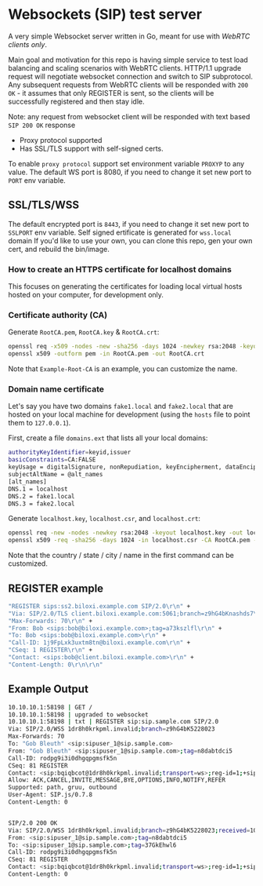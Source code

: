 # Websockets (SIP) test server

A very simple Websocket server written in Go, meant for use with *WebRTC clients only*.

Main goal and motivation for this repo is having simple service to test load balancing and scaling scenarios with WebRTC clients. HTTP/1.1 upgrade request will negotiate websocket connection and switch to SIP subprotocol. Any subsequent requests from WebRTC clients will be responded with `200 OK` - it assumes that only REGISTER is sent, so the clients will be successfully registered and then stay idle.

Note: any request from websocket client will be responded with text based `SIP 200 OK` response

- Proxy protocol supported
- Has SSL/TLS support with self-signed certs.

To enable `proxy protocol` support set environment variable `PROXYP` to any value.
The default WS port is 8080, if you need to change it set new port to `PORT` env variable.

## SSL/TLS/WSS

The default encrypted port is `8443`, if you need to change it set new port to `SSLPORT` env variable.
Self signed ertificate is generated for `wss.local` domain
If you'd like to use your own, you can clone this repo, gen your own cert, and rebuild the bin/image.

### How to create an HTTPS certificate for localhost domains

This focuses on generating the certificates for loading local virtual hosts hosted on your computer, for development only.

### Certificate authority (CA)

Generate `RootCA.pem`, `RootCA.key` & `RootCA.crt`:

```sh
openssl req -x509 -nodes -new -sha256 -days 1024 -newkey rsa:2048 -keyout RootCA.key -out RootCA.pem -subj "/C=US/CN=Example-Root-CA"
openssl x509 -outform pem -in RootCA.pem -out RootCA.crt
```

Note that `Example-Root-CA` is an example, you can customize the name.

### Domain name certificate

Let's say you have two domains `fake1.local` and `fake2.local` that are hosted on your local machine
for development (using the `hosts` file to point them to `127.0.0.1`).

First, create a file `domains.ext` that lists all your local domains:

```sh
authorityKeyIdentifier=keyid,issuer
basicConstraints=CA:FALSE
keyUsage = digitalSignature, nonRepudiation, keyEncipherment, dataEncipherment
subjectAltName = @alt_names
[alt_names]
DNS.1 = localhost
DNS.2 = fake1.local
DNS.3 = fake2.local
```

Generate `localhost.key`, `localhost.csr`, and `localhost.crt`:

```sh
openssl req -new -nodes -newkey rsa:2048 -keyout localhost.key -out localhost.csr -subj "/C=US/ST=YourState/L=YourCity/O=Example-Certificates/CN=localhost.local"
openssl x509 -req -sha256 -days 1024 -in localhost.csr -CA RootCA.pem -CAkey RootCA.key -CAcreateserial -extfile domains.ext -out localhost.crt
```

Note that the country / state / city / name in the first command  can be customized.

## REGISTER example

```sh
"REGISTER sips:ss2.biloxi.example.com SIP/2.0\r\n" +
"Via: SIP/2.0/TLS client.biloxi.example.com:5061;branch=z9hG4bKnashds7\r\n" +
"Max-Forwards: 70\r\n" +
"From: Bob <sips:bob@biloxi.example.com>;tag=a73kszlfl\r\n" +
"To: Bob <sips:bob@biloxi.example.com>\r\n" +
"Call-ID: 1j9FpLxk3uxtm8tn@biloxi.example.com\r\n" +
"CSeq: 1 REGISTER\r\n" +
"Contact: <sips:bob@client.biloxi.example.com>\r\n" +
"Content-Length: 0\r\n\r\n"
```

## Example Output

```bash
10.10.10.1:58198 | GET /
10.10.10.1:58198 | upgraded to websocket
10.10.10.1:58198 | txt | REGISTER sip:sip.sample.com SIP/2.0
Via: SIP/2.0/WSS 1dr8h0krkpml.invalid;branch=z9hG4bK5228023
Max-Forwards: 70
To: "Gob Bleuth" <sip:sipuser_1@sip.sample.com>
From: "Gob Bleuth" <sip:sipuser_1@sip.sample.com>;tag=n8dabtdci5
Call-ID: rodpg9i3i0dhgqpgmsfk5n
CSeq: 81 REGISTER
Contact: <sip:bqiqbcot@1dr8h0krkpml.invalid;transport=ws>;reg-id=1;+sip.instance="<urn:uuid:9e481b70-4eed-4799-b48f-a53f1d3875a7>";expires=300
Allow: ACK,CANCEL,INVITE,MESSAGE,BYE,OPTIONS,INFO,NOTIFY,REFER
Supported: path, gruu, outbound
User-Agent: SIP.js/0.7.8
Content-Length: 0


SIP/2.0 200 OK
Via: SIP/2.0/WSS 1dr8h0krkpml.invalid;branch=z9hG4bK5228023;received=10.10.10.1
From: <sip:sipuser_1@sip.sample.com>;tag=n8dabtdci5
To: <sip:sipuser_1@sip.sample.com>;tag=37GkEhwl6
Call-ID: rodpg9i3i0dhgqpgmsfk5n
CSeq: 81 REGISTER
Contact: <sip:bqiqbcot@1dr8h0krkpml.invalid;transport=ws>;reg-id=1;+sip.instance="<urn:uuid:9e481b70-4eed-4799-b48f-a53f1d3875a7>";expires=300
Content-Length: 0
```

